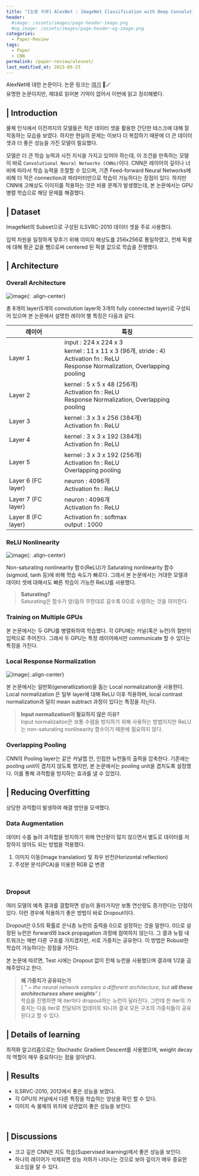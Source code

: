 ```yaml
---
title: "[논문 리뷰] AlexNet : ImageNet Classification with Deep Convolutional Neural Networks"
header:
  #image: /assets/images/page-header-image.png
  #og_image: /assets/images/page-header-og-image.png
categories:
  - Paper-Review
tags:
  - Paper
  - CNN
permalink: /paper-review/alexnet/
last_modified_at: 2023-09-23
---
```

AlexNet에 대한 논문이다. 논문 링크는 [여기](https://proceedings.neurips.cc/paper/2012/file/c399862d3b9d6b76c8436e924a68c45b-Paper.pdf) 👀🪄<br>
유명한 논문이지만, 제대로 읽어본 기억이 없어서 이번에 읽고 정리해봤다.

## | Introduction

물체 인식에서 이전까지의 모델들은 적은 데이터 셋을 활용한 간단한 테스크에 대해 잘 작동하는 모습을 보였다. 하지만 현실의 문제는 이보다 더 복잡하기 때문에 더 큰 데이터 셋과 더 좋은 성능을 가진 모델이 필요했다. 

모델은 더 큰 학습 능력과 사전 지식을 가지고 있어야 하는데, 이 조건을 만족하는 모델이 바로 `Convolutional Neural Networks (CNNs)`이다. CNN은 레이어의 깊이나 너비에 따라서 학습 능력을 조절할 수 있으며, 기존 Feed-forward Neural Networks에 비해 더 적은 connection과 파라미터만으로 학습이 가능하다는 장점이 있다. 하지만 CNN에 고해상도 이미지를 적용하는 것은 비용 문제가 발생했는데, 본 논문에서는 GPU 병렬 학습으로 해당 문제를 해결했다.

## | Dataset

ImageNet의 Subset으로 구성된 ILSVRC-2010 데이터 셋을 주로 사용했다.

입력 차원을 일정하게 맞추기 위해 이미지 해상도를 256x256로 통일하였고, 전체 픽셀에 대해 평균 값을 뺌으로써 centered 된 픽셀 값으로 학습을 진행했다.

## | Architecture

### Overall Architecture

![image](https://github.com/codehyunn/codehyunn.github.io/assets/87523224/7dd979c5-2b8c-49c0-bfe9-239716fa1d77){: .align-center}
    
총 8개의 layer(5개의 convolution layer와 3개의 fully connected layer)로 구성되어 있으며 본 논문에서 설명한 레이어 별 특징은 다음과 같다.

| 레이어 | 특징 |
| ----------- | --------------- |
| Layer 1       | input : 224 x 224 x 3 <br> kernel : 11 x 11 x 3 (96개, stride : 4) <br> Activation fn : ReLU <br> Response Normalization, Overlapping pooling |
| Layer 2       | kernel : 5 x 5 x 48 (256개) <br> Activation fn : ReLU <br> Response Normalization, Overlapping pooling |
| Layer 3       | kernel : 3 x 3 x 256 (384개) <br> Activation fn : ReLU |
| Layer 4       | kernel : 3 x 3 x 192 (384개) <br> Activation fn : ReLU |
| Layer 5       | kernel : 3 x 3 x 192 (256개) <br> Activation fn : ReLU <br> Overlapping pooling |
| Layer 6 (FC layer) | neuron : 4096개 <br> Activation fn : ReLU |
| Layer 7 (FC layer) | neuron : 4096개 <br> Activation fn : ReLU |
| Layer 8 (FC layer) | Activation fn : softmax <br> output : 1000 | <br>

### ReLU Nonlinearity

![image](https://github.com/codehyunn/codehyunn.github.io/assets/87523224/e150e747-85b9-4318-9e2a-1dfd131edb5b){: .align-center}


Non-saturating nonlinearity 함수(ReLU)가 Saturating nonlinearity 함수(sigmoid, tanh 등)에 비해 학습 속도가 빠르다. 그래서 본 논문에서는 거대한 모델과 데이터 셋에 대해서도 빠른 학습이 가능한 ReLU를 사용했다.

> **Saturating?** <br>
Saturating은 함수가 양/음의 무한대로 갈수록 0으로 수렴하는 것을 의미한다.
> <br>

### Training on Multiple GPUs
    
본 논문에서는 두 GPU를 병렬화하여 학습했다. 각 GPU에는 커널(혹은 뉴런)의 절반이 입력으로 주어진다. 그래서 두 GPU는 특정 레이어에서만 communicate 할 수 있다는 특징을 가진다.
<br>

### Local Response Normalization
    
![image](https://github.com/codehyunn/codehyunn.github.io/assets/87523224/4f5b65af-a0f5-4f47-a086-3d5b064eb1f2){:.align-center}

본 논문에서는 일반화(generatlization)을 돕는 Local normalization을 사용한다. Local normalization 은 일부 layer에 대해 ReLU 이후 적용하며, local contrast normalization과 달리 mean subtract 과정이 있다는 특징을 지닌다.

> **Input normalization이 필요하지 않은 이유?** <br>
Input normalizaiton은 보통 수렴을 방지하기 위해 사용하는 방법이지만 ReLU는 non-saturating nonlinearity 함수이기 때문에 필요하지 않다.
> <br>

### Overlapping Pooling
    
CNN의 Pooling layer는 같은 커널맵 안, 인접한 뉴런들의 출력을 압축한다. 기존에는 pooling unit이 겹치지 않도록 했지만, 본 논문에서는 pooling  unit을 겹치도록 설정했다. 이를 통해 과적합을 방지하는 효과를 낼 수 있었다.
<br>

## | Reducing Overfitting

상당한 과적합이 발생하여 해결 방안을 모색했다.

### Data Augmentation

데이터 수를 늘려 과적합을 방지하기 위해 연산량이 많지 않으면서 별도로 데이터를 저장하지 않아도 되는 방법을 적용했다. 

1. 이미지 이동(Image translation) 및 좌우 반전(Horizontal reflection)
2. 주성분 분석(PCA)을 이용한 RGB 값 변경
<br>

### Dropout
    
여러 모델의 예측 결과를 결합하면 성능이 올라가지만 보통 연산량도 증가한다는 단점이 있다. 이런 경우에 적용하기 좋은 방법이 바로 Dropout이다.

Dropout은 0.5의 확률로 은닉층 뉴런의 출력을 0으로 설정하는 것을 말한다. 0으로 설정된 뉴런은 forward와 back propagation 과정에 참여하지 않는다. 그 결과 뉴럴 네트워크는 매번 다른 구조를 가지겠지만, 서로 가중치는 공유한다. 이 방법은 Robust한 학습이 가능하다는 장점을 가진다.

본 논문에 따르면, Test 시에는 Dropout 없이 전체 뉴런을 사용했으며 결과에 1/2을 곱해주었다고 한다.


>**왜 가중치가 공유되는가** <br>
( *" ~ the neural network samples a different architecture, but **all these architecturses share weights**"* ) <br>
학습을 진행하면 매 iter마다 dropout하는 뉴런이 달라진다. 그런데 한 iter의 가중치는 다음 iter로 전달되어 업데이트 되니까 결국 모든 구조의 가중치들이 공유된다고 할 수 있다.
> <br>

## | Details of learning

최적화 알고리즘으로는 Stochastic Gradient Descent를 사용했으며, weight decay의 역할이 매우 중요하다는 점을 알아냈다. 
<br>

## | Results

- ILSRVC-2010, 2012에서 좋은 성능을 보였다.
- 각 GPU의 커널에서 다른 특징을 학습하는 양상을 확인 할 수 있다.    
- 이미지 속 물체의 위치에 상관없이 좋은 성능을 보인다.
<br>

## | Discussions

- 크고 깊은 CNN은 지도 학습(Supervised learning)에서 좋은 성능을 보인다.
- 하나의 레이어가 삭제되면 성능 저하가 나타나는 것으로 보아 깊이가 매우 중요한 요소임을 알 수 있다.
<br>

